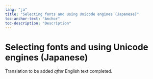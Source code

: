 ```yaml
---
lang: "ja"
title: "Selecting fonts and using Unicode engines (Japanese)"
toc-anchor-text: "Anchor"
toc-description: "Description"
---
```


# Selecting fonts and using Unicode engines (Japanese)

Translation to be added _after_ English text completed.

